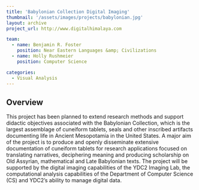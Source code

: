 ```yaml
---
title: 'Babylonian Collection Digital Imaging'
thumbnail: '/assets/images/projects/babylonian.jpg'
layout: archive
project_url: http://www.digitalhimalaya.com

team:
  - name: Benjamin R. Foster
    position: Near Eastern Languages &amp; Civilizations
  - name: Holly Rushmeier
    position: Computer Science

categories:
  - Visual Analysis
---
```


<h2 class='subheading'>Overview</h2>

<p>This project has been planned to extend research methods and support didactic objectives associated with the Babylonian Collection, which is the largest assemblage of cuneiform tablets, seals and other inscribed artifacts documenting life in Ancient Mesopotamia in the United States. A major aim of the project is to produce and openly disseminate extensive documentation of cuneiform tablets for research applications focused on translating narratives, deciphering meaning and producing scholarship on Old Assyrian, mathematical and Late Babylonian texts. The project will be supported by the digital imaging capabilities of the YDC2 Imaging Lab, the computational analysis capabilities of the Department of Computer Science (CS) and YDC2’s ability to manage digital data.</p>